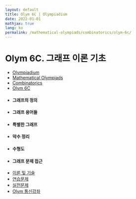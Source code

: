 ```yaml
---
layout: default
title: Olym 6C | Olympiadium
date: 2022-01-01
mathjax: true
lang: ko
permalink: /mathematical-olympiads/combinatorics/olym-6c/
---
```

<h1>Olym 6C. 그래프 이론 기초 </h1>
<ul class="breadcrumb">
	<li><a href="{{ site.baseurl }}/">Olympiadium</a></li> 
	<li><a href="{{ site.baseurl }}/mathematical-olympiads/">Mathematical Olympiads</a></li> 
	<li><a href="{{ site.baseurl }}/mathematical-olympiads/combinatorics/">Combinatorics</a></li> 
	<li><a href="{{ site.baseurl }}/mathematical-olympiads/combinatorics/olym-6c/">Olym 6C</a></li>
</ul>
<div class="row">
<div class="6u 12u$(medium)">
<ul>
  <li><h4> 그래프의 정의 </h4></li>
  <li><h4> 그래프 용어들 </h4></li>
  <li><h4> 특별한 그래프 </h4></li>
  <li><h4> 악수 정리 </h4></li>
  <li><h4> 수형도 </h4></li>
  <li><h4> 그래프 문제 접근 </h4></li>
</ul>
</div>
<div class="6u$ 12u$(medium)">
<ul class="actions vertical">
  <li><a href="{{ site.baseurl }}{{ page.permalink }}theorems-and-techniques" class="button fit mid">이론 및 기술</a></li>
  <li><a href="{{ site.baseurl }}{{ page.permalink }}exercise-problems" class="button fit mid">연습문제</a></li>
  <li><a href="{{ site.baseurl }}{{ page.permalink }}practice-problems" class="button fit mid">실전문제</a></li>
  <li><a href="{{ site.baseurl }}{{ page.permalink }}olym-handouts" class="button fit mid">Olym 통신강좌</a></li>
</ul>
</div>
</div>
